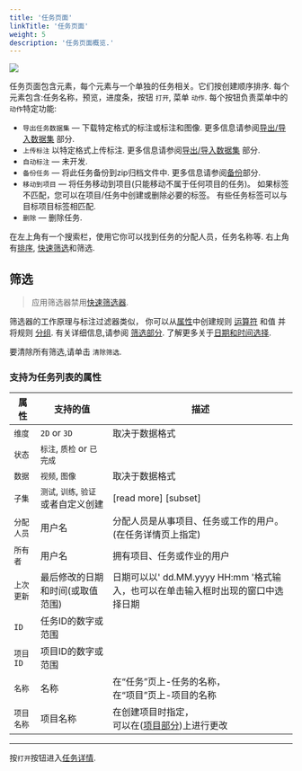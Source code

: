 ```yaml
---
title: '任务页面'
linkTitle: '任务页面'
weight: 5
description: '任务页面概览.'
---
```


![](/images/image006_detrac.jpg)

任务页面包含元素，每个元素与一个单独的任务相关。它们按创建顺序排序.
每个元素包含:任务名称，预览，进度条，按钮 `打开`, 菜单 `动作`.
每个按钮负责菜单中的`动作`特定功能:

- `导出任务数据集` — 下载特定格式的标注或标注和图像.
  更多信息请参阅[导出/导入数据集](/docs/manual/advanced/export-import-datasets/)
  部分.
- `上传标注` 以特定格式上传标注.
   更多信息请参阅[导出/导入数据集](/docs/manual/advanced/export-import-datasets/)
  部分.
- `自动标注` — 未开发.
- `备份任务` — 将此任务备份到zip归档文件中.
  更多信息请参阅[备份](/docs/manual/advanced/backup/)部分.
- `移动到项目` — 将任务移动到项目(只能移动不属于任何项目的任务)。
如果标签不匹配，您可以在项目/任务中创建或删除必要的标签。
有些任务标签可以与目标项目标签相匹配.
- `删除` — 删除任务.

在左上角有一个搜索栏，使用它你可以找到任务的分配人员，任务名称等.
右上角有[排序][sorting], [快速筛选][quick-filters]和筛选.

## 筛选

> 应用筛选器禁用[快速筛选器][quick-filters].

筛选器的工作原理与标注过滤器类似，
你可以从[属性](#支持为任务列表的属性)中创建规则 [运算符][operators]
和值 并将规则 [分组][groups].
有关详细信息,请参阅 [筛选部分][create-filter].
了解更多关于[日期和时间选择][data-and-time].


要清除所有筛选,请单击 `清除筛选`.

### 支持为任务列表的属性

| 属性     | 支持的值                           | 描述                                 |
| -------------- | -------------------------------------------- | ------------------------------------------- |
| `维度`    | `2D` or `3D`                                 | 取决于数据格式 |
| `状态`       | `标注`, `质检` or `已完成`    |                                             |
| `数据`         | `视频`, `图像`                            | 取决于数据格式 |
| `子集`       | `测试`, `训练`, `验证` 或者自定义创建 | [read more] [subset]                      |
| `分配人员`     | 用户名                                     | 分配人员是从事项目、任务或工作的用户。<br>(在任务详情页上指定) |
| `所有者`        | 用户名                                     | 拥有项目、任务或作业的用户 |
| `上次更新` | 最后修改的日期和时间(或取值范围)|日期可以以' dd.MM.yyyy HH:mm '格式输入，也可以在单击输入框时出现的窗口中选择日期 |
| `ID`           | 任务ID的数字或范围                   |                                             |
| `项目ID`   | 项目ID的数字或范围                |                                             |
| `名称`         | 名称                                         | 在“任务”页上-任务的名称，<br>在“项目”页上-项目的名称 |
| `项目名称` | 项目名称                               | 在创建项目时指定，<br>可以在([项目部分](/docs/manual/advanced/projects/))上进行更改|

---

按`打开`按钮进入[任务详情](/docs/manual/basics/task-details/).


[create-filter]: /docs/manual/advanced/filter/#新建筛选
[operators]: /docs/manual/advanced/filter/#支持的属性运算符
[groups]: /docs/manual/advanced/filter/#分组
[data-and-time]: /docs/manual/advanced/filter#日期和时间的选择
[sorting]: /docs/manual/advanced/filter/#排序
[quick-filters]: /docs/manual/advanced/filter/#快速筛选
